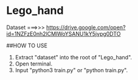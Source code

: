 # Lego_hand

Dataset ===>>> https://drive.google.com/open?id=1NZFzE0nh2lCMlWoYSANU1kY5jvpg0DTO

##HOW TO USE
1) Extract "dataset" into the root of "Lego_hand".
2) Open terminal.
3) Input "python3 train.py" or "python train.py".
